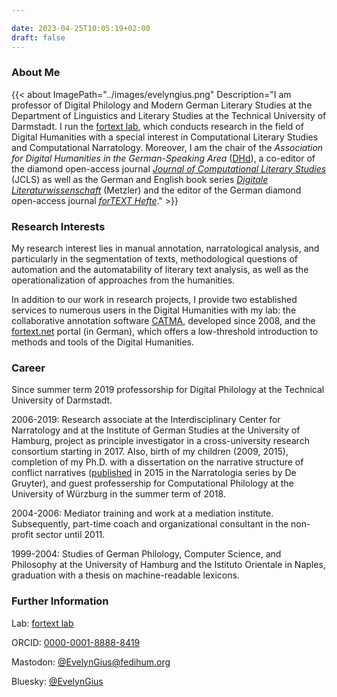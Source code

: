 ```yaml
---

date: 2023-04-25T10:05:19+02:00
draft: false
---
```




### About Me
{{< about
    ImagePath="../images/evelyngius.png"
    Description="I am professor of Digital Philology and Modern German Literary Studies at the Department of Linguistics and Literary Studies at the Technical University of Darmstadt. I run the [fortext lab](https://fortext.org), which conducts research in the field of Digital Humanities with a special interest in Computational Literary Studies and Computational Narratology. Moreover, I am the chair of the *Association for Digital Humanities in the German-Speaking Area* ([DHd](https://dig-hum.de)), a co-editor of the diamond open-access journal [*Journal of Computational Literary Studies*](https://jcls.io) (JCLS) as well as the German and English book series [*Digitale Literaturwissenschaft*](https://www.springer.com/series/16777) (Metzler) and the editor of the German diamond open-access journal [*forTEXT Hefte*](https://www.fortext-hefte.de/)." >}}

### Research Interests

My research interest lies in manual annotation, narratological analysis, and particularly in the segmentation of texts, methodological questions of automation and the automatability of literary text analysis, as well as the operationalization of approaches from the humanities.

In addition to our work in research projects, I provide two established services to numerous users in the Digital Humanities with my lab: the collaborative annotation software [CATMA](https://catme.de/), developed since 2008, and the [fortext.net](https://fortext.net) portal (in German), which offers a low-threshold introduction to methods and tools of the Digital Humanities.



### Career

Since summer term 2019 professorship for Digital Philology at the Technical University of Darmstadt.

2006-2019: Research associate at the Interdisciplinary Center for Narratology and at the Institute of German Studies at the University of Hamburg, project as principle investigator in a cross-university research consortium starting in 2017. Also, birth of my children (2009, 2015), completion of my Ph.D. with a dissertation on the narrative structure of conflict narratives ([published]( https://doi.org/10.1515/9783110422405) in 2015 in the Narratologia series by De Gruyter), and guest professership for Computational Philology at the University of Würzburg in the summer term of 2018.

2004-2006: Mediator training and work at a mediation institute. Subsequently, part-time coach and organizational consultant in the non-profit sector until 2011.

1999-2004: Studies of German Philology, Computer Science, and Philosophy at the University of Hamburg and the Istituto Orientale in Naples, graduation with a thesis on machine-readable lexicons.



### Further Information 
Lab: [fortext lab](https://fortext.org)

ORCID: [0000-0001-8888-8419](http://orcid.org/0000-0001-8888-8419)

Mastodon: [@EvelynGius@fedihum.org](https://fedihum.org/@EvelynGius)

Bluesky: [@EvelynGius](https://bsky.app/profile/evelyngius.bsky.social)


